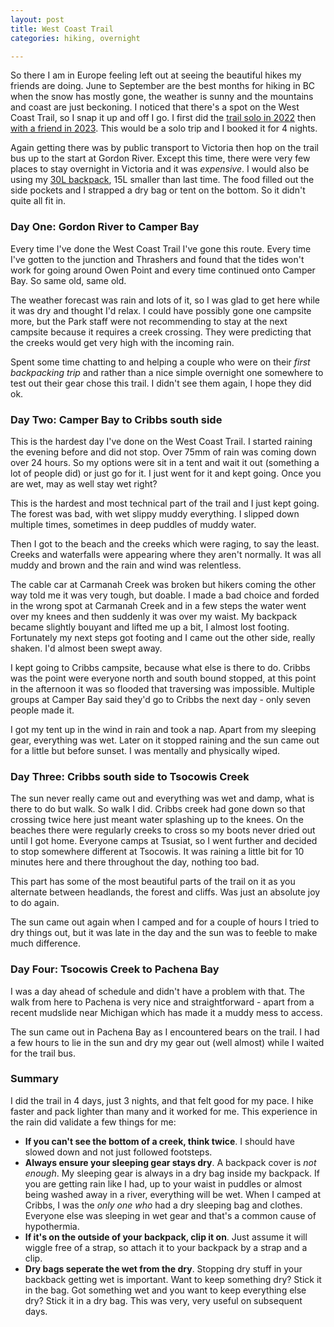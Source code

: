 ```yaml
---
layout: post
title: West Coast Trail
categories: hiking, overnight

---
```


So there I am in Europe feeling left out at seeing the beautiful hikes my friends are doing. June to September are the best months for hiking in BC when the snow has mostly gone, the weather is sunny and the mountains and coast are just beckoning. I noticed that there's a spot on the West Coast Trail, so I snap it up and off I go. I first did the <a href="/2022-06-25-west-coast-trail.html">trail solo in 2022</a> then <a href="/2023-07-31-west-coast-trail.html">with a friend in 2023</a>. This would be a solo trip and I booked it for 4 nights.

Again getting there was by public transport to Victoria then hop on the trail bus up to the start at Gordon River. Except this time, there were very few places to stay overnight in Victoria and it was *expensive*. I would also be using my <a href="/2024-06-17-a-backpack.html">30L backpack</a>, 15L smaller than last time. The food filled out the side pockets and I strapped a dry bag or tent on the bottom. So it didn't quite all fit in.

### Day One: Gordon River to Camper Bay

<div class="strava-embed-placeholder" data-embed-type="activity" data-embed-id="15495517227" data-style="standard" data-from-embed="false"></div><script src="https://strava-embeds.com/embed.js"></script>

Every time I've done the West Coast Trail I've gone this route. Every time I've gotten to the junction and Thrashers and found that the tides won't work for going around Owen Point and every time continued onto Camper Bay. So same old, same old.

The weather forecast was rain and lots of it, so I was glad to get here while it was dry and thought I'd relax. I could have possibly gone one campsite more, but the Park staff were not recommending to stay at the next campsite because it requires a creek crossing. They were predicting that the creeks would get very high with the incoming rain.

Spent some time chatting to and helping a couple who were on their *first backpacking trip* and rather than a nice simple overnight one somewhere to test out their gear chose this trail. I didn't see them again, I hope they did ok.

### Day Two: Camper Bay to Cribbs south side

<div class="strava-embed-placeholder" data-embed-type="activity" data-embed-id="15495517267" data-style="standard" data-from-embed="false"></div><script src="https://strava-embeds.com/embed.js"></script>

This is the hardest day I've done on the West Coast Trail. I started raining the evening before and did not stop. Over 75mm of rain was coming down over 24 hours. So my options were sit in a tent and wait it out (something a lot of people did) or just go for it. I just went for it and kept going. Once you are wet, may as well stay wet right?

This is the hardest and most technical part of the trail and I just kept going. The forest was bad, with wet slippy muddy everything. I slipped down multiple times, sometimes in deep puddles of muddy water.

Then I got to the beach and the creeks which were raging, to say the least. Creeks and waterfalls were appearing where they aren't normally. It was all muddy and brown and the rain and wind was relentless. 

The cable car at Carmanah Creek was broken but hikers coming the other way told me it was very tough, but doable. I made a bad choice and forded in the wrong spot at Carmanah Creek and in a few steps the water went over my knees and then suddenly it was over my waist. My backpack became slightly bouyant and lifted me up a bit, I almost lost footing. Fortunately my next steps got footing and I came out the other side, really shaken. I'd almost been swept away.

I kept going to Cribbs campsite, because what else is there to do. Cribbs was the point were everyone north and south bound stopped, at this point in the afternoon it was so flooded that traversing was impossible. Multiple groups at Camper Bay said they'd go to Cribbs the next day - only seven people made it.

I got my tent up in the wind in rain and took a nap. Apart from my sleeping gear, everything was wet. Later on it stopped raining and the sun came out for a little but before sunset. I was mentally and physically wiped.

### Day Three: Cribbs south side to Tsocowis Creek

<div class="strava-embed-placeholder" data-embed-type="activity" data-embed-id="15495517241" data-style="standard" data-from-embed="false"></div><script src="https://strava-embeds.com/embed.js"></script>

<div class="strava-embed-placeholder" data-embed-type="activity" data-embed-id="15495433867" data-style="standard" data-from-embed="false"></div><script src="https://strava-embeds.com/embed.js"></script>

The sun never really came out and everything was wet and damp, what is there to do but walk. So walk I did. Cribbs creek had gone down so that crossing twice here just meant water splashing up to the knees. On the beaches there were regularly creeks to cross so my boots never dried out until I got home. Everyone camps at Tsusiat, so I went further and decided to stop somewhere different at Tsocowis. It was raining a little bit for 10 minutes here and there throughout the day, nothing too bad.

This part has some of the most beautiful parts of the trail on it as you alternate between headlands, the forest and cliffs. Was just an absolute joy to do again.

The sun came out again when I camped and for a couple of hours I tried to dry things out, but it was late in the day and the sun was to feeble to make much difference.

### Day Four: Tsocowis Creek to Pachena Bay

<div class="strava-embed-placeholder" data-embed-type="activity" data-embed-id="15495517156" data-style="standard" data-from-embed="false"></div><script src="https://strava-embeds.com/embed.js"></script>

I was a day ahead of schedule and didn't have a problem with that. The walk from here to Pachena is very nice and straightforward - apart from a recent mudslide near Michigan which has made it a muddy mess to access.

The sun came out in Pachena Bay as I encountered bears on the trail. I had a few hours to lie in the sun and dry my gear out (well almost) while I waited for the trail bus.

### Summary

I did the trail in 4 days, just 3 nights, and that felt good for my pace. I hike faster and pack lighter than many and it worked for me. This experience in the rain did validate a few things for me:

* **If you can't see the bottom of a creek, think twice**. I should have slowed down and not just followed footsteps.
* **Always ensure your sleeping gear stays dry**. A backpack cover is *not enough*. My sleeping gear is always in a dry bag inside my backpack. If you are getting rain like I had, up to your waist in puddles or almost being washed away in a river, everything will be wet. When I camped at Cribbs, I was the *only one who* had a dry sleeping bag and clothes. Everyone else was sleeping in wet gear and that's a common cause of hypothermia.
* **If it's on the outside of your backpack, clip it on**. Just assume it will wiggle free of a strap, so attach it to your backpack by a strap and a clip.
* **Dry bags seperate the wet from the dry**. Stopping dry stuff in your backback getting wet is important. Want to keep something dry? Stick it in the bag. Got something wet and you want to keep everything else dry? Stick it in a dry bag. This was very, very useful on subsequent days.